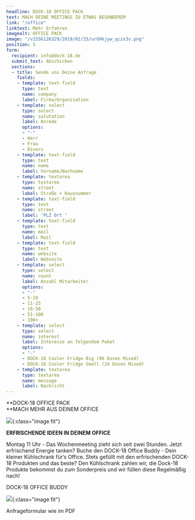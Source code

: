 ```yaml
---
headline: DOCK-18 OFFICE PACK
text: MACH DEINE MEETINGS ZU ETWAS BESONDEREM
link: "/office"
linktext: Mehr Erfahren
imagealt: OFFICE PACK
image: "/v1556126329/2019/02/25/urGHkjyw_qczx3v.png"
position: 5
form:
  recipient: info@dock-18.de
  submit_text: Abschicken
  sections:
  - title: Sende uns Deine Anfrage
    fields:
    - template: text-field
      type: text
      name: company
      label: Firma/Organisation
    - template: select
      type: select
      name: salutation
      label: Anrede
      options:
      - "-"
      - Herr
      - Frau
      - Divers
    - template: text-field
      type: text
      name: name
      label: Vorname/Nachname
    - template: textarea
      type: textarea
      name: street
      label: Straße + Hausnummer
    - template: text-field
      type: text
      name: street
      label: 'PLZ Ort '
    - template: text-field
      type: text
      name: mail
      label: Mail
    - template: text-field
      type: text
      name: website
      label: Webseite
    - template: select
      type: select
      name: count
      label: Anzahl Mitarbeiter
      options:
      - "-"
      - 5-10
      - 11-25
      - 16-50
      - 51-100
      - 100+
    - template: select
      type: select
      name: interest
      label: Interesse an folgendem Paket
      options:
      - "-"
      - DOCK-18 Cooler Fridge Big (96 Dosen Mixed)
      - DOCK-18 Cooler Fridge Small (24 Dosen Mixed)
    - template: textarea
      type: textarea
      name: message
      label: Nachricht
---
```

**DOCK-18 OFFICE PACK  
**MACH MEHR AUS DEINEM OFFICE

![](https://res.cloudinary.com/dock18/image/upload/c_pad,w_960/v1556126329/2019/02/25/urGHkjyw_qczx3v.png){:class="image fit"}

  
**ERFRISCHENDE IDEEN IN DEINEM OFFICE**

Montag 11 Uhr - Das Wochenmeeting zieht sich seit zwei Stunden. Jetzt erfrischend Energie tanken? Buche den DOCK-18 Office Buddy - Dein kleiner Kühlschrank für‘s Office. Stets gefüllt mit den erfrischenden DOCK-18 Produkten und das beste? Den Kühlschrank zahlen wir, die Dock-18 Produkte bekommst du zum Sonderpreis und wir füllen diese Regelmäßig nach!

DOCK-18 OFFICE BUDDY

![](https://res.cloudinary.com/dock18/image/upload/c_pad,w_960/v1556126227/Bildschirmfoto_2019-04-04_um_12.49.00_xp2yml.png){:class="image fit"}

Anfrageformular wie im PDF